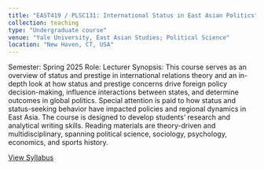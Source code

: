 ```yaml
---
title: "EAST419 / PLSC131: International Status in East Asian Politics"
collection: teaching
type: "Undergraduate course"
venue: "Yale University, East Asian Studies; Political Science"
location: "New Haven, CT, USA"
---
```

Semester: Spring 2025
Role: Lecturer
Synopsis: This course serves as an overview of status and prestige in international relations theory and an in-depth look at how status and prestige concerns drive foreign policy decision-making, influence interactions between states, and determine outcomes in global politics. Special attention is paid to how status and status-seeking behavior have impacted policies and regional dynamics in East Asia. The course is designed to develop students’ research and analytical writing skills. Reading materials are theory-driven and multidisciplinary, spanning political science, sociology, psychology, economics, and sports history.

[View Syllabus](files/Mathieu_Intl_Status_EAPol_Syllabus.pdf)

